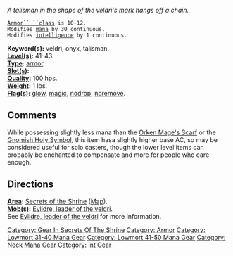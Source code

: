 *A talisman in the shape of the veldri's mark hangs off a chain.*

[`Armor`` ``class`](Armor_Values.md "wikilink")` is 10-12.`  
`Modifies `[`mana`](Mana_Points.md "wikilink")` by 30 continuous.`  
`Modifies `[`intelligence`](Intelligence.md "wikilink")` by 1 continuous.`

**Keyword(s):** veldri, onyx, talisman.  
**[Level(s)](Object_Level.md "wikilink"):** 41-43.  
**[Type](:Category:_Object_Types.md "wikilink"):**
[armor](:Category:_Armor.md "wikilink").  
**[Slot(s)](Object_Slots.md "wikilink"):** <worn around neck>.  
**[Quality](Object_Quality.md "wikilink"):** 100 hps.  
**[Weight](Object_Weight.md "wikilink"):** 1 lbs.  
**[Flag(s)](:Category:_Object_Flags.md "wikilink"):**
[glow](Glow_Flag.md "wikilink"), [magic](Magic_Flag.md "wikilink"),
[nodrop](NoDrop_Flag.md "wikilink"),
[noremove](NoRemove_Flag.md "wikilink").  

## Comments

While possessing slightly less mana than the [Orken Mage's
Scarf](Orken_Mage's_Scarf "wikilink") or the [Gnomish Holy
Symbol](Gnomish_Holy_Symbol "wikilink"), this item hasa slightly higher
base AC, so may be considered useful for solo casters, though the lower
level items can probably be enchanted to compensate and more for people
who care enough.

## Directions

**[Area](:Category:_Areas.md "wikilink"):** [Secrets of the
Shrine](:Category:_Secrets_Of_The_Shrine.md "wikilink")
([Map](Secrets_Of_The_Shrine_Map.md "wikilink")).  
**[Mob(s)](:Category:_Mobs.md "wikilink"):** [Eylidre, leader of the
veldri](Eylidre,_Leader_Of_The_Veldri.md "wikilink").  
See [Eylidre, leader of the
veldri](Eylidre,_Leader_Of_The_Veldri.md "wikilink") for more
information.

[Category: Gear In Secrets Of The
Shrine](Category:_Gear_In_Secrets_Of_The_Shrine "wikilink") [Category:
Armor](Category:_Armor "wikilink") [Category: Lowmort 31-40 Mana
Gear](Category:_Lowmort_31-40_Mana_Gear "wikilink") [Category: Lowmort
41-50 Mana Gear](Category:_Lowmort_41-50_Mana_Gear "wikilink")
[Category: Neck Mana Gear](Category:_Neck_Mana_Gear "wikilink")
[Category: Int Gear](Category:_Int_Gear "wikilink")
